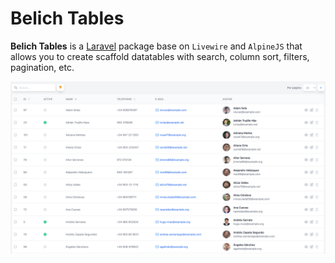 # Belich Tables 

**Belich Tables** is a [Laravel](https://laravel.com) package base on `Livewire` and `AlpineJS` that allows you to create scaffold datatables with search, column sort, filters, pagination, etc.

![Belich Tables with Livewire](_media/belich-tables.png ':class=image')
